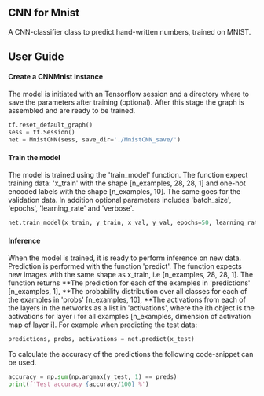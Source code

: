 ## CNN for Mnist  
A CNN-classifier class to predict hand-written numbers, trained on MNIST.

## User Guide 

#### Create a CNNMnist instance
The model is initiated with an Tensorflow session and a directory where to save the parameters after training (optional). After this stage the graph is assembled and are ready to be trained.
```python
tf.reset_default_graph()
sess = tf.Session()
net = MnistCNN(sess, save_dir='./MnistCNN_save/')
```
#### Train the model
The model is trained using the 'train_model' function. The function expect training data: 'x_train' with the shape [n_examples, 28, 28, 1] and one-hot encoded labels with the shape [n_examples, 10]. The same goes for the validation data. In addition optional parameters includes 'batch_size', 'epochs', 'learning_rate' and 'verbose'.
```python
net.train_model(x_train, y_train, x_val, y_val, epochs=50, learning_rate=1e-2, verbose=1)
```

#### Inference
When the model is trained, it is ready to perform inference on new data. Prediction is performed with the function 'predict'. The function expects new images with the same shape as x_train, i.e [n_examples, 28, 28, 1]. The function returns 
**The prediction for each of the examples in 'predictions' [n_examples, 1],
**The probability distribution over all classes for each of the examples in 'probs' [n_examples, 10], 
**The activations from each of the layers in the networks as a list in 'activations', where the ith object is the activations for layer i for all examples [n_examples, dimension of activation map of layer i]. 
For example when predicting the test data:
```python
predictions, probs, activations = net.predict(x_test)
```
 To calculate the accuracy of the predictions the following code-snippet can be used.
 ```python
accuracy = np.sum(np.argmax(y_test, 1) == preds)
print(f'Test accuracy {accuracy/100} %')
```
